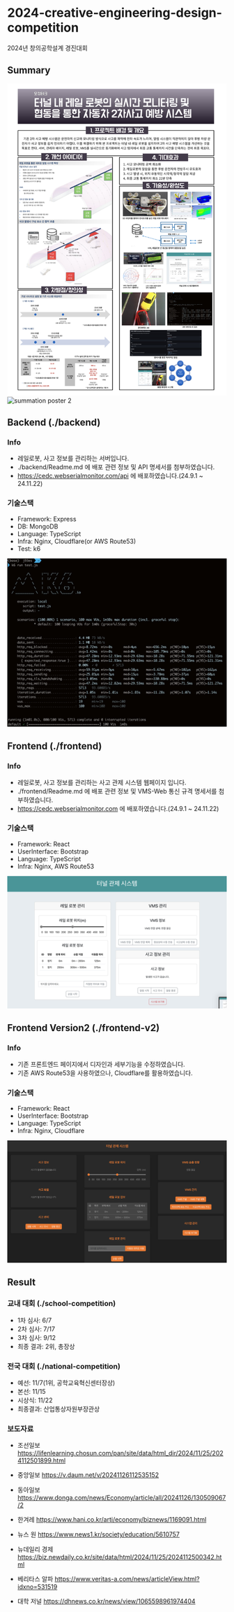 # 2024-creative-engineering-design-competition

2024년 창의공학설계 경진대회

## Summary

![summation poster 1](./asset/summation-poster/summation-poster-school.jpg)
![summation poster 2](./asset/summation-poster/summation-poster-national.jpeg)

## Backend (./backend)

### Info

- 레일로봇, 사고 정보를 관리하는 서버입니다.
- ./backend/Readme.md 에 배포 관련 정보 및 API 명세서를 첨부하였습니다.
- https://cedc.webserialmonitor.com/api 에 배포하였습니다.(24.9.1 ~ 24.11.22)

### 기술스택

- Framework: Express
- DB: MongoDB
- Language: TypeScript
- Infra: Nginx, Cloudflare(or AWS Route53)
- Test: k6

![performance test](./asset/backend/performance-test/database-upgrade/after.png)

## Frontend (./frontend)

### Info

- 레일로봇, 사고 정보를 관리하는 사고 관제 시스템 웹페이지 입니다.
- ./frontend/Readme.md 에 배포 관련 정보 및 VMS-Web 통신 규격 명세서를 첨부하였습니다.
- https://cedc.webserialmonitor.com 에 배포하였습니다.(24.9.1 ~ 24.11.22)

### 기술스택

- Framework: React
- UserInterface: Bootstrap
- Language: TypeScript
- Infra: Nginx, AWS Route53

![frontend page](./asset/frontend/frontend-page.png)

## Frontend Version2 (./frontend-v2)

### Info

- 기존 프론트엔드 페이지에서 디자인과 세부기능을 수정하였습니다.
- 기존 AWS Route53을 사용하였으나, Cloudflare를 활용하였습니다.

### 기술스택

- Framework: React
- UserInterface: Bootstrap
- Language: TypeScript
- Infra: Nginx, Cloudflare

![frontend page](./asset/frontend/frontend-v2-page.png)

## Result

### 교내 대회 (./school-competition)

- 1차 심사: 6/7
- 2차 심사: 7/17
- 3차 심사: 9/12
- 최종 결과: 2위, 총장상

### 전국 대회 (./national-competition)

- 예선: 11/7(1위, 공학교육혁신센터장상)
- 본선: 11/15
- 시상식: 11/22
- 최종결과: 산업통상자원부장관상

### 보도자료

- 조선일보
  https://lifenlearning.chosun.com/pan/site/data/html_dir/2024/11/25/2024112501899.html

- 중앙일보
  https://v.daum.net/v/20241126112535152

- 동아일보
  https://www.donga.com/news/Economy/article/all/20241126/130509067/2

- 한겨레
  https://www.hani.co.kr/arti/economy/biznews/1169091.html

- 뉴스 원
  https://www.news1.kr/society/education/5610757

- 뉴데일리 경제
  https://biz.newdaily.co.kr/site/data/html/2024/11/25/2024112500342.html

- 베리타스 알파
  https://www.veritas-a.com/news/articleView.html?idxno=531519

- 대학 저널
  https://dhnews.co.kr/news/view/1065598961974404

